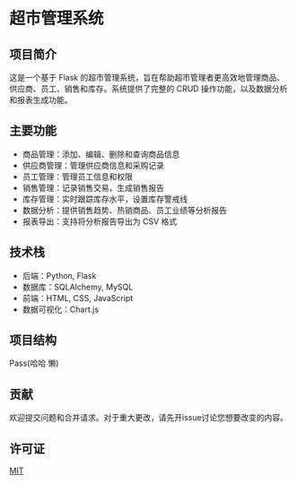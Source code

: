 # 超市管理系统

## 项目简介

这是一个基于 Flask 的超市管理系统，旨在帮助超市管理者更高效地管理商品、供应商、员工、销售和库存。系统提供了完整的 CRUD 操作功能，以及数据分析和报表生成功能。

## 主要功能

- 商品管理：添加、编辑、删除和查询商品信息
- 供应商管理：管理供应商信息和采购记录
- 员工管理：管理员工信息和权限
- 销售管理：记录销售交易，生成销售报告
- 库存管理：实时跟踪库存水平，设置库存警戒线
- 数据分析：提供销售趋势、热销商品、员工业绩等分析报告
- 报表导出：支持将分析报告导出为 CSV 格式

## 技术栈

- 后端：Python, Flask
- 数据库：SQLAlchemy, MySQL
- 前端：HTML, CSS, JavaScript
- 数据可视化：Chart.js

## 项目结构
Pass(哈哈 懒)

## 贡献

欢迎提交问题和合并请求。对于重大更改，请先开issue讨论您想要改变的内容。

## 许可证

[MIT](https://choosealicense.com/licenses/mit/)
